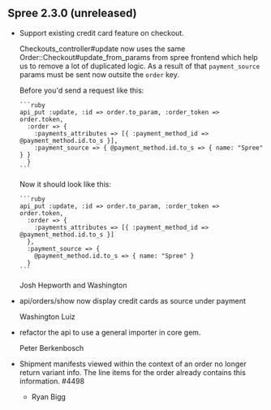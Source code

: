 ## Spree 2.3.0 (unreleased) ##

*   Support existing credit card feature on checkout.

    Checkouts_controller#update now uses the same Order::Checkout#update_from_params
    from spree frontend which help us to remove a lot of duplicated logic. As a
    result of that `payment_source` params must be sent now outsite the `order` key.

    Before you'd send a request like this:

        ```ruby
        api_put :update, :id => order.to_param, :order_token => order.token,
          :order => {
            :payments_attributes => [{ :payment_method_id => @payment_method.id.to_s }],
            :payment_source => { @payment_method.id.to_s => { name: "Spree" } }
          }
        ```

    Now it should look like this:

        ```ruby
        api_put :update, :id => order.to_param, :order_token => order.token,
          :order => {
            :payments_attributes => [{ :payment_method_id => @payment_method.id.to_s }]
          },
          :payment_source => {
            @payment_method.id.to_s => { name: "Spree" }
          }
        ```

    Josh Hepworth and Washington

*   api/orders/show now display credit cards as source under payment

    Washington Luiz

*   refactor the api to use a general importer in core gem.

    Peter Berkenbosch

* Shipment manifests viewed within the context of an order no longer return variant info. The line items for the order already contains this information. #4498

    * Ryan Bigg